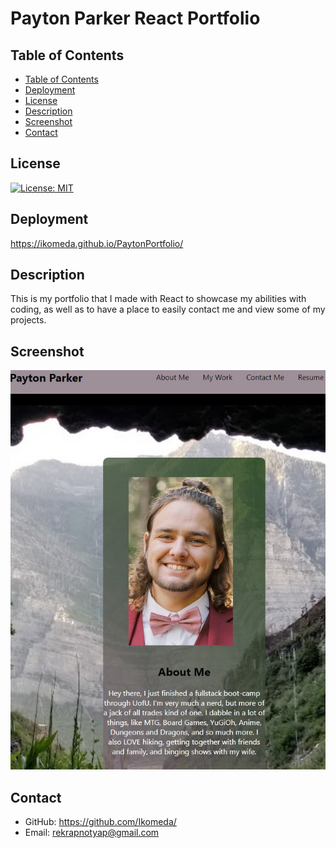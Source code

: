 
  # Payton Parker React Portfolio
  ## Table of Contents
  - [Table of Contents](#table-of-contents)
  - [Deployment](#deployment)
  - [License](#license)
  - [Description](#description)
  - [Screenshot](#screenshot)
  - [Contact](#contact)
  <a name='license'></a>
  ## License
  [![License: MIT](https://img.shields.io/badge/license-MIT-yellow.svg)](http://www.mit.edu/~amini/LICENSE.md)
  ## Deployment
  https://ikomeda.github.io/PaytonPortfolio/
  ## Description
  This is my portfolio that I made with React to showcase my abilities with coding, as well as to have a place to easily contact me and view some of my projects.
  ## Screenshot
  ![screenshot](./src/assets/portfolio.jpg)
  ## Contact
  * GitHub: https://github.com/Ikomeda/
  * Email: rekrapnotyap@gmail.com
